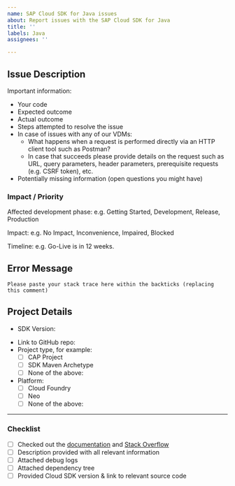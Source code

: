```yaml
---
name: SAP Cloud SDK for Java issues
about: Report issues with the SAP Cloud SDK for Java
title: ''
labels: Java
assignees: ''

---
```


<!--
Thank you for reporting an issue with the SAP Cloud SDK for Java. We prepared this issue template for you to help you with collecting and providing the necessary information.

Before you begin make sure you have checked out our list of [Frequently Debugged Problems](https://sap.github.io/cloud-sdk/docs/java/sdk-java-troubleshooting-frequent-problems) as well as having searched our tag on [Stack Overflow](https://stackoverflow.com/questions/tagged/sap-cloud-sdk).

_Please_ take the time to fill out the information in this template. In _almost all cases it is vital_ to get a quick understanding of the problem and find out what is going wrong. It really enables us to come back to you with meaningful help as fast as possible.
 
Be sure to remove **any confidential** information (examples: credentials or internal URLs) before publishing the issue on the internet.
-->

## Issue Description
<!--
Please provide a detailed description of your issue here. Use the points below as a guideline on what information might help us in answering your questions.
-->

Important information:
- Your code 
- Expected outcome
- Actual outcome
- Steps attempted to resolve the issue
- In case of issues with any of our VDMs:
    - What happens when a request is performed directly via an HTTP client tool such as Postman?
    - In case that succeeds please provide details on the request such as URL, query parameters, header parameters, prerequisite requests (e.g. CSRF token), etc.  
- Potentially missing information (open questions you might have)

### Impact / Priority

<!--
 Please briefly state how this issue impacts your project and what your timeline is.
 -->
 
Affected development phase: e.g. Getting Started, Development, Release, Production
 
Impact: e.g. No Impact, Inconvenience, Impaired, Blocked

Timeline: e.g. Go-Live is in 12 weeks.

## Error Message

```
Please paste your stack trace here within the backticks (replacing this comment)
```

<!-- Application Logs
Please make sure you [set your log level to debug](https://sap.github.io/cloud-sdk/docs/java/guides/logging-overview#configuring-logback) and attach the resulting log output as .txt or .log file to this issue. This is _very important_ as it usually gives a lot of information that is necessary to get to the root cause of an issue. Be sure to redact confidential information before posting.
-->

<!-- Maven Dependency Tree
Please attach the Maven dependency tree of your project. You can obtain that by running "mvn dependency:tree" on the command line. Kindly note that you could have several pom.xml files in your project. If so, please provide the dependency tree for the pom.xml of the root module and the module named `application´ or `srv` that contains the application logic.
-->

## Project Details

<!--
Please provide as much information about your project as possible.
If you cannot share your project for confidentiality reasons, please consider providing a minimal working example https://en.wikipedia.org/w/index.php?title=Minimal_working_example&oldid=893866607
-->

* SDK Version: <your SAP Cloud SDK version here>
<!-- The group id of the modules of the SAP Cloud SDK start with "com.sap.cloud.sdk" -->
* Link to GitHub repo: <your link here>
* Project type, for example:
    * [ ] CAP Project
    * [ ] SDK Maven Archetype
    * [ ] None of the above:
* Platform:
    * [ ] Cloud Foundry
    * [ ] Neo
    * [ ] None of the above:

-----

### Checklist

- [ ] Checked out the [documentation](https://sap.github.io/cloud-sdk/docs/java/sdk-java-troubleshooting-frequent-problems) and [Stack Overflow](https://stackoverflow.com/questions/tagged/sap-cloud-sdk)
- [ ] Description provided with all relevant information
- [ ] Attached debug logs
- [ ] Attached dependency tree
- [ ] Provided Cloud SDK version & link to relevant source code
